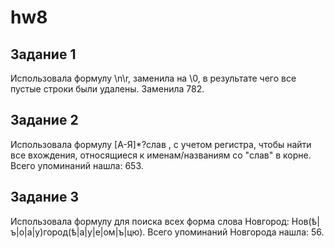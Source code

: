 # hw8

## Задание 1

Использовала формулу \n\r, заменила на \0, в результате чего все пустые строки были удалены. Заменила 782.

## Задание 2

Использовала формулу [А-Я]*?слав , с учетом регистра, чтобы найти все вхождения, относящиеся к именам/названиям со "слав" в корне. Всего упоминаний нашла: 653.

## Задание 3

Использовала формулу для поиска всех форма слова Новгород: Нов(ѣ|ъ|о|а|у)город(ѣ|а|у|е|ом|ъ|цю). Всего упоминаний Новгорода нашла: 56.

